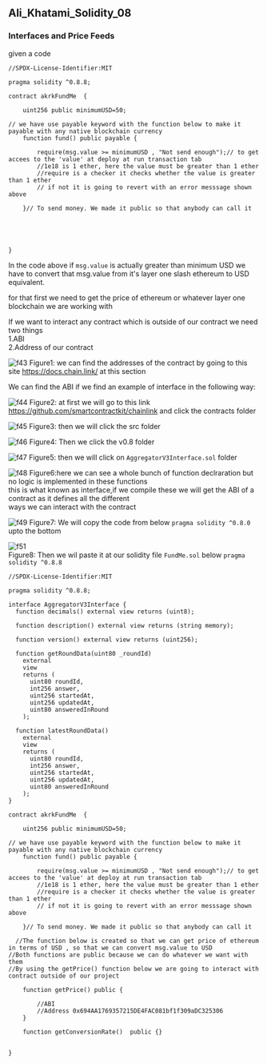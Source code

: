 ## Ali_Khatami_Solidity_08
### Interfaces and Price Feeds

given a code

```
//SPDX-License-Identifier:MIT

pragma solidity ^0.8.8;

contract akrkFundMe  {

    uint256 public minimumUSD=50;

// we have use payable keyword with the function below to make it payable with any native blockchain currency
    function fund() public payable {

        require(msg.value >= minimumUSD , "Not send enough");// to get accees to the 'value' at deploy at run transaction tab
        //1e18 is 1 ether, here the value must be greater than 1 ether
        //require is a checker it checks whether the value is greater than 1 ether
        // if not it is going to revert with an error messsage shown above

    }// To send money. We made it public so that anybody can call it



    

}
```

In the code above if ```msg.value``` is actually greater than minimum USD we have to convert that msg.value from it's layer one slash ethereum to USD equivalent.<br>

for that first we need to get the price of ethereum or whatever layer one blockchain we are working with<br>

If we want to interact any contract which is outside of our contract we need two things<br> 
1.ABI<br>
2.Address of our contract<br>

![f43](https://user-images.githubusercontent.com/89090776/235877819-4ef2e9a4-b321-4522-85a1-d900ada04c1e.jpg)
Figure1: we can find the addresses of the contract by going to this site https://docs.chain.link/ at this section<br>

We can find the ABI if we find an example of interface in the following way:

![f44](https://user-images.githubusercontent.com/89090776/235881026-4220e5d6-8079-452a-ad63-7996fef9cd16.jpg)
Figure2: at first we will go to this link https://github.com/smartcontractkit/chainlink and click the contracts folder<br>

![f45](https://user-images.githubusercontent.com/89090776/235881736-613223cb-21f9-49d8-a16f-e4f8bd7f65f4.jpg)
Figure3: then we will click the src folder<br>

![f46](https://user-images.githubusercontent.com/89090776/235882103-fdfc20bf-844d-41de-b792-13f94a82865d.jpg)
Figure4: Then we click the v0.8 folder <br>

![f47](https://user-images.githubusercontent.com/89090776/235882757-2ea4ebff-c142-4b51-bdb5-97171d90c46d.jpg)
Figure5: then we will click on ```AggregatorV3Interface.sol``` folder <br>



![f48](https://user-images.githubusercontent.com/89090776/235884759-cc1ff218-0fe8-4532-9e9d-665ef19d4f6f.jpg)
Figure6:here we can see a whole bunch of function declraration but no logic is implemented in these functions<br>
this is what known as interface,if we compile these we will get the ABI of a contract as it defines all the different<br>
ways we can interact with the contract<br>


![f49](https://user-images.githubusercontent.com/89090776/235886375-d60dd0c2-543a-4438-9183-6ea338fa1fa8.jpg)
Figure7: We will copy the code from below ```pragma solidity ^0.8.0``` upto the bottom<br>


![f51](https://user-images.githubusercontent.com/89090776/235888496-d3317c68-b51b-41bc-97a7-4c4f89f582d4.jpg)\
Figure8: Then we wil paste it at our solidity file ```FundMe.sol``` below ```pragma solidity ^0.8.8```<br>




```
//SPDX-License-Identifier:MIT

pragma solidity ^0.8.8;

interface AggregatorV3Interface {
  function decimals() external view returns (uint8);

  function description() external view returns (string memory);

  function version() external view returns (uint256);

  function getRoundData(uint80 _roundId)
    external
    view
    returns (
      uint80 roundId,
      int256 answer,
      uint256 startedAt,
      uint256 updatedAt,
      uint80 answeredInRound
    );

  function latestRoundData()
    external
    view
    returns (
      uint80 roundId,
      int256 answer,
      uint256 startedAt,
      uint256 updatedAt,
      uint80 answeredInRound
    );
}

contract akrkFundMe  {

    uint256 public minimumUSD=50;

// we have use payable keyword with the function below to make it payable with any native blockchain currency
    function fund() public payable {

        require(msg.value >= minimumUSD , "Not send enough");// to get accees to the 'value' at deploy at run transaction tab
        //1e18 is 1 ether, here the value must be greater than 1 ether
        //require is a checker it checks whether the value is greater than 1 ether
        // if not it is going to revert with an error messsage shown above

    }// To send money. We made it public so that anybody can call it

  //The function below is created so that we can get price of ethereum in terms of USD , so that we can convert msg.value to USD
//Both functions are public because we can do whatever we want with them
//By using the getPrice() function below we are going to interact with contract outside of our project

    function getPrice() public {

        //ABI
        //Address 0x694AA1769357215DE4FAC081bf1f309aDC325306
    }

    function getConversionRate()  public {}
    

}
```







